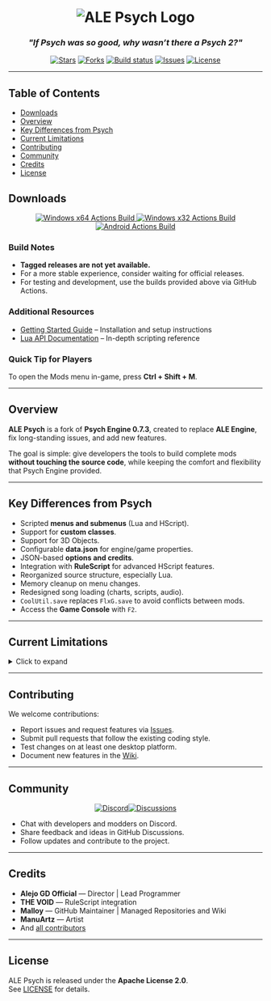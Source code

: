 <h1 align="center">
  <img src="art/githubLogo.png" alt="ALE Psych Logo">
</h1>

<h3 align="center"><em><strong>"If Psych was so good, why wasn’t there a Psych 2?"</strong></em></h3>

<p align="center">
  <a href="https://github.com/ALE-Psych-Crew/ALE-Psych/stargazers"><img alt="Stars" src="https://img.shields.io/github/stars/ALE-Psych-Crew/ALE-Psych?style=flat-square"></a> <a href="https://github.com/ALE-Psych-Crew/ALE-Psych/network/members"><img alt="Forks" src="https://img.shields.io/github/forks/ALE-Psych-Crew/ALE-Psych?style=flat-square"></a> <a href="https://github.com/ALE-Psych-Crew/ALE-Psych/actions"><img alt="Build status" src="https://img.shields.io/github/actions/workflow/status/ALE-Psych-Crew/ALE-Psych/windows.yml?style=flat-square&label=build"></a> <a href="https://github.com/ALE-Psych-Crew/ALE-Psych/issues"><img alt="Issues" src="https://img.shields.io/github/issues/ALE-Psych-Crew/ALE-Psych?style=flat-square"></a> <a href="https://github.com/ALE-Psych-Crew/ALE-Psych/blob/main/LICENSE"><img alt="License" src="https://img.shields.io/github/license/ALE-Psych-Crew/ALE-Psych?style=flat-square"></a>
</p>

---

## Table of Contents
- [Downloads](#downloads)
- [Overview](#overview)
- [Key Differences from Psych](#key-differences-from-psych)
- [Current Limitations](#current-limitations)
- [Contributing](#contributing)
- [Community](#community)
- [Credits](#credits)
- [License](#license)

## Downloads

<p align="center">
  <a href="https://nightly.link/ALE-Psych-Crew/ALE-Psych/workflows/windows-build.yaml/main/Windows%20Build.zip">
    <img alt="Windows x64 Actions Build"
      src="https://img.shields.io/badge/Windows%20x64-Actions%20Build-0078D6?logo=windows&logoColor=white&style=for-the-badge">
  </a>

  <a href="https://nightly.link/ALE-Psych-Crew/ALE-Psych/workflows/windows-build-32.yaml/main/Windows%20Build%20%2832%20Bits%29.zip">
    <img alt="Windows x32 Actions Build"
      src="https://img.shields.io/badge/Windows%20x32-Actions%20Build-00A4EF?logo=windows&logoColor=white&style=for-the-badge">
  </a>

  <a href="https://nightly.link/ALE-Psych-Crew/ALE-Psych/workflows/android-build.yaml/main/Android%20Build.zip">
    <img alt="Android Actions Build"
      src="https://img.shields.io/badge/Android-Actions%20Build-3DDC84?logo=android&logoColor=white&style=for-the-badge">
  </a>
</p>

### Build Notes

- **Tagged releases are not yet available.**  
- For a more stable experience, consider waiting for official releases.  
- For testing and development, use the builds provided above via GitHub Actions.  

### Additional Resources

- [Getting Started Guide](https://github.com/ALE-Psych-Crew/ALE-Psych/wiki) – Installation and setup instructions  
- [Lua API Documentation](https://github.com/ALE-Psych-Crew/ALE-Psych/blob/main/docs/lua/Home.md) – In-depth scripting reference

### Quick Tip for Players

To open the Mods menu in-game, press **Ctrl + Shift + M**.

---

## Overview
**ALE Psych** is a fork of **Psych Engine 0.7.3**, created to replace **ALE Engine**, fix long-standing issues, and add new features.  

The goal is simple: give developers the tools to build complete mods **without touching the source code**, while keeping the comfort and flexibility that Psych Engine provided.  

---

## Key Differences from Psych

- Scripted **menus and submenus** (Lua and HScript).  
- Support for **custom classes**.  
- Support for 3D Objects.
- Configurable **data.json** for engine/game properties.  
- JSON-based **options and credits**.  
- Integration with **RuleScript** for advanced HScript features.  
- Reorganized source structure, especially Lua.  
- Memory cleanup on menu changes.  
- Redesigned song loading (charts, scripts, audio).  
- `CoolUtil.save` replaces `FlxG.save` to avoid conflicts between mods.  
- Access the **Game Console** with `F2`.  

---

## Current Limitations
<details>
  <summary>Click to expand</summary>

- Editors are unstable and may crash. Use Psych 0.7.3 for editor work.  
- Some performance issues may still exist.  
- Documentation is incomplete.  
- Certain HScript/Lua functions are missing.  
- Transitions, pause menu, game over, and default songs are not fully customizable.  
- Original week backgrounds are still in source; planned rewrite in HScript.  
- Options menu rewrite and note color customization are pending.  
- More Lua functions and extensible classes are planned.  

</details>

---

## Contributing
We welcome contributions:  

- Report issues and request features via [Issues](https://github.com/ALE-Engine-Crew/ALE-Psych/issues).  
- Submit pull requests that follow the existing coding style.  
- Test changes on at least one desktop platform.  
- Document new features in the [Wiki](https://github.com/ALE-Psych-Crew/ALE-Psych/wiki).  

---

## Community

<p align="center">
  <a href="https://discord.gg/NP4U9CUrsH"><img alt="Discord" src="https://img.shields.io/discord/1285303468772425779?label=Discord&logo=discord&logoColor=white&color=5865F2"></a><a href="https://github.com/ALE-Psych-Crew/ALE-Psych/discussions"><img alt="Discussions" src="https://img.shields.io/badge/GitHub-Discussions-blue?logo=github"></a>
</p>


- Chat with developers and modders on Discord.  
- Share feedback and ideas in GitHub Discussions.  
- Follow updates and contribute to the project.  

---

## Credits
- **Alejo GD Official** — Director | Lead Programmer  
- **THE VOID** — RuleScript integration
- **Malloy** — GitHub Maintainer | Managed Repositories and Wiki
- **ManuArtz** — Artist
- And [all contributors](https://github.com/ALE-Psych-Crew/ALE-Psych/graphs/contributors)  

---

## License
ALE Psych is released under the **Apache License 2.0**.  
See [LICENSE](LICENSE) for details.  

